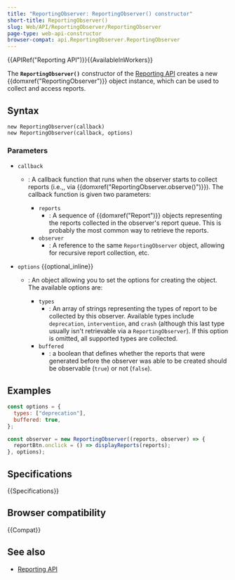 ```yaml
---
title: "ReportingObserver: ReportingObserver() constructor"
short-title: ReportingObserver()
slug: Web/API/ReportingObserver/ReportingObserver
page-type: web-api-constructor
browser-compat: api.ReportingObserver.ReportingObserver
---
```


{{APIRef("Reporting API")}}{{AvailableInWorkers}}

The **`ReportingObserver()`** constructor of the [Reporting API](/en-US/docs/Web/API/Reporting_API) creates a new
{{domxref("ReportingObserver")}} object instance, which can be used to collect and
access reports.

## Syntax

```js-nolint
new ReportingObserver(callback)
new ReportingObserver(callback, options)
```

### Parameters

- `callback`

  - : A callback function that runs when the observer starts to collect reports (i.e.,, via
    {{domxref("ReportingObserver.observe()")}}). The callback function is given two
    parameters:

    - `reports`
      - : A sequence of {{domxref("Report")}} objects representing
        the reports collected in the observer's report queue. This is probably the most
        common way to retrieve the reports.
    - `observer`
      - : A reference to the same `ReportingObserver`
        object, allowing for recursive report collection, etc.

- `options` {{optional_inline}}

  - : An object allowing you to set the options for creating the object. The available options are:

    - `types`
      - : An array of strings representing the types of report to be
        collected by this observer. Available types include `deprecation`,
        `intervention`, and `crash` (although this last type usually
        isn't retrievable via a `ReportingObserver`). If this option is omitted, all supported types are collected.
    - `buffered`
      - : a boolean that defines whether the reports that were
        generated before the observer was able to be created should be observable
        (`true`) or not (`false`).

## Examples

```js
const options = {
  types: ["deprecation"],
  buffered: true,
};

const observer = new ReportingObserver((reports, observer) => {
  reportBtn.onclick = () => displayReports(reports);
}, options);
```

## Specifications

{{Specifications}}

## Browser compatibility

{{Compat}}

## See also

- [Reporting API](/en-US/docs/Web/API/Reporting_API)

